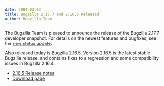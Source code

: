 ```yaml
---
date: 2004-03-03
title: Bugzilla 2.17.7 and 2.16.5 Released
author: Bugzilla Team
---
```


The Bugzilla Team is pleased to announce the release of the Bugzilla 2.17.7 developer snapshot. For details on the newest features and bugfixes, see the [new status update](/news/2004/03/03/status-update).

Also released today is Bugzilla 2.16.5\. Version 2.16.5 is the latest stable Bugzilla release, and contains fixes to a regression and some compatibility issues in Bugzilla 2.16.4.

*   [2.16.5 Release notes](/releases/2.16.5/)
*   [Download page](/download/)  

